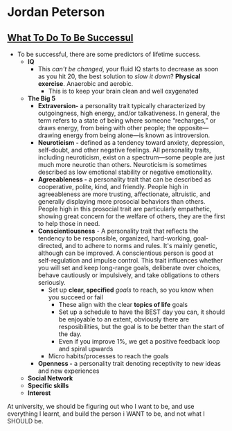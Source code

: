 # Jordan Peterson

## [What To Do To Be Successul](https://www.youtube.com/watch?v=xWUplunwGgc)

* To be successful, there are some predictors of lifetime success.
  * **IQ**
    * This _can't be changed_, your fluid IQ starts to decrease as soon as you hit 20, the best solution to _slow it down_? **Physical exercise**. Anaerobic and aerobic.
      * This is to keep your brain clean and well oxygenated
  * **The Big 5**
    * **Extraversion-**  a personality trait typically characterized by outgoingness, high energy, and/or talkativeness. In general, the term refers to a state of being where someone “recharges,” or draws energy, from being with other people; the opposite—drawing energy from being alone—is known as introversion.
    * **Neuroticism** **-**  defined as a tendency toward anxiety, depression, self-doubt, and other negative feelings. All personality traits, including neuroticism, exist on a spectrum—some people are just much more neurotic than others. Neuroticism is sometimes described as low emotional stability or negative emotionality.
    * **Agreeableness -**  a personality trait that can be described as cooperative, polite, kind, and friendly. People high in agreeableness are more trusting, affectionate, altruistic, and generally displaying more prosocial behaviors than others. People high in this prosocial trait are particularly empathetic, showing great concern for the welfare of others, they are the first to help those in need.
    * **Conscientiousness** - A personality trait that reflects the tendency to be responsible, organized, hard-working, goal-directed, and to adhere to norms and rules. It's mainly genetic, although can be improved. A conscientious person is good at self-regulation and impulse control. This trait influences whether you will set and keep long-range goals, deliberate over choices, behave cautiously or impulsively, and take obligations to others seriously.
      * Set up **clear, specified** _goals_ to reach, so you know when you succeed or fail
        * These align with the clear **topics of life** goals
        * Set up a schedule to have the BEST day you can, it should be enjoyable to an extent, obviously there are resposibilities, but the goal is to be better than the start of the day.
        * Even if you improve 1%, we get a positive feedback loop and spiral upwards
      * Micro habits/processes to reach the goals
    * **Openness -**  a personality trait denoting receptivity to new ideas and new experiences
  * **Social Network**
  * **Specific skills**
  * **Interest**

At university, we should be figuring out who I want to be, and use everything I learnt, and build the person i WANT to be, and not what I SHOULD be.

